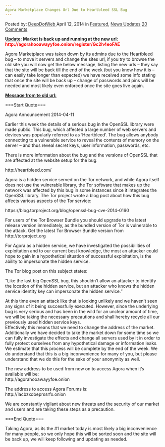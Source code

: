 ```yaml
---
Agora Marketplace Changes Url Due to Heartbleed SSL Bug
---
```

<article class="post-listing post-4930 post type-post status-publish format-standard has-post-thumbnail hentry  tag-agora tag-bug tag-due tag-heartbleed tag-ssl tag-url">
    <div class="post-inner">
        <span>Posted by: <a href="https://www.deepdotweb.com/author/admin/" title="">DeepDotWeb </a></span>
    <span>April 12, 2014</span>
    <span>in <a href="https://www.deepdotweb.com/category/deepdot-news/" rel="category tag">Featured</a>, <a href="https://www.deepdotweb.com/category/news-updates/" rel="category tag">News Updates</a></span>
    <span><a href="https://www.deepdotweb.com/2014/04/12/agora-marketplace-changes-url-due-heartbleed-ssl-bug/#comments">20 Comments</a></span>
    </p>
    <div class="clear"></div>
    <div class="entry">
    <p><strong><span style="text-decoration: underline;">Update</span>: Market is back up and running at the new url:  <span style="color: #ff0000;">http://agorahooawayyfoe.onion/register/Gc2h4eoFAE</span></strong></p>
    <p>Agora Marketplace was taken down by its admins due to the Heartbleed bug &#8211; to move it servers and change the sites url, if you try to browse the old site you will now get the below message, listing the new urls &#8211; they say that the site will be back till the end of the week (but you know how it is &#8211; can easily take longer than expected) we have received some info stating that once the site will be back up &#8211; change of passwords and pins will be needed and most likely even enforced once the site goes live again.</p>
    <p><span style="text-decoration: underline;"><strong>Message from te old url:</strong></span></p>
    <p>===Start Quote===</p>
    <p>Agora Announcement 2014-04-11</p>
    <p>Earlier this week the details of a serious bug in the OpenSSL library were made public. This bug, which affected a large number of web servers and devices was popularly referred to as &#8216;Heartbleed&#8217;. The bug allows anybody connecting to a vulnerable service to reveal the contents of memory on the server &#8211; and thus reveal secret keys, user information, passwords, etc.</p>
    <p>There is more information about the bug and the versions of OpenSSL that are affected at the website setup for the bug:</p>
    <p>http://heartbleed.com/</p>
    <p>Agora is a hidden service served on the Tor network, and while Agora itself does not use the vulnerable library, the Tor software that makes up the network was affected by this bug in some instances since it integrates the OpenSSL library. The Tor project wrote a blog post about how this bug affects various aspects of the Tor service:</p>
    <p>https://blog.torproject.org/blog/openssl-bug-cve-2014-0160</p>
    <p>For users of the Tor Browser Bundle you should upgrade to the latest release version immediately, as the bundled version of Tor is vulnerable to the attack. Get the latest Tor Browser Bundle version from http://torproject.org</p>
    <p>For Agora as a hidden service, we have investigated the possibilities of exploitation and to our current best knowledge, the most an attacker could hope to gain in a hypothetical situation of successful exploitation, is the ability to impersonate the hidden service.</p>
    <p>The Tor blog post on this subject states:</p>
    <p>&#8220;Like the last big OpenSSL bug, this shouldn&#8217;t allow an attacker to identify the location of the hidden service, but an attacker who knows the hidden service identity key can impersonate the hidden service.&#8221;</p>
    <p>At this time even an attack like that is looking unlikely and we haven&#8217;t seen any signs of it being successfully executed. However, since the underlying bug is very serious and has been in the wild for an unclear amount of time, we will be taking the necessary precautions and shall hereby recycle all our previously used hidden service keys.<br />
    Effectively this means that we need to change the address of the market.<br />
    Additionally we have decided to take the market down for some time so we can fully investigate the effects and change all servers used by it in order to fully protect ourselves from any hypothetical damage or information leaks. We estimate that this process will be complete by the end of the week. We do understand that this is a big inconvenience for many of you, but please understand that we do this for the sake of your anonymity as well.</p>
    <p>The new address to be used from now on to access Agora when it&#8217;s available will be:<br />
    http://agorahooawayyfoe.onion</p>
    <p>The address to access Agora Forums is:<br />
    http://lacbzxobeprssrfx.onion</p>
    <p>We are constantly vigilant about new threats and the security of our market and users and are taking these steps as a precaution.</p>
    <p>===End Quote===</p>
    <p>Taking Agora, as its the #1 market today is most likely a big inconvenience for many people, so we only hope this will be sorted soon and the site will be back up, we will keep following and updating as needed.</p>
    </div>
    <span style="display:none"><a href="https://www.deepdotweb.com/tag/agora/" rel="tag">agora</a> <a href="https://www.deepdotweb.com/tag/bug/" rel="tag">bug</a> <a href="https://www.deepdotweb.com/tag/due/" rel="tag">due</a> <a href="https://www.deepdotweb.com/tag/heartbleed/" rel="tag">heartbleed</a> <a href="https://www.deepdotweb.com/tag/marketplace/" rel="tag">marketplace</a> <a href="https://www.deepdotweb.com/tag/ssl/" rel="tag">ssl</a> <a href="https://www.deepdotweb.com/tag/url/" rel="tag">url</a></span> <span style="display:none" class="updated">2014-04-12</span>
    <div style="display:none" class="vcard author" itemprop="author" itemscope itemtype="http://schema.org/Person"><strong class="fn" itemprop="name">
    </div>
</article>

